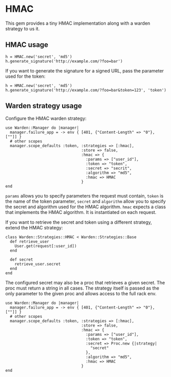 # HMAC

This gem provides a tiny HMAC implementation along with a warden strategy to us it.

## HMAC usage

    h = HMAC.new('secret', 'md5')
    h.generate_signature('http://example.com/?foo=bar')
    
If you want to generate the signature for a signed URL, pass the parameter used for the token:

    h = HMAC.new('secret', 'md5')
    h.generate_signature('http://example.com/?foo=bar&token=123', 'token')
    
## Warden strategy usage

Configure the HMAC warden strategy:

    use Warden::Manager do |manager|
      manager.failure_app = -> env { [401, {"Content-Length" => "0"}, [""]] }
      # other scopes
      manager.scope_defaults :token, :strategies => [:hmac], 
                                     :store => false, 
                                     :hmac => { 
                                       :params => ["user_id"],
                                       :token => "token",
                                       :secret => "secrit",
                                       :algorithm => "md5",
                                       :hmac => HMAC
                                     }
    end

`params` allows you to specify parameters the request must contain, `token` is the name of the token parameter, `secret` and `algorithm` allow you to specify
the secret and algorithm used for the HMAC algorithm. `hmac` expects a class that implements the HMAC algorithm. It is instantiated on each request.

If you want to retrieve the secret and token using a different strategy, extend the HMAC strategy:

    class Warden::Strategies::HMAC < Warden::Strategies::Base
      def retrieve_user
        User.get(request[:user_id])
      end
      
      def secret
        retrieve_user.secret
      end
    end

The configured secret may also be a proc that retrieves a given secret. The proc must return a string in all cases. The strategy itself is passed as the only parameter
to the given proc and allows access to the full rack env.


    use Warden::Manager do |manager|
      manager.failure_app = -> env { [401, {"Content-Length" => "0"}, [""]] }
      # other scopes
      manager.scope_defaults :token, :strategies => [:hmac], 
                                     :store => false, 
                                     :hmac => { 
                                       :params => ["user_id"],
                                       :token => "token",
                                       :secret => Proc.new {|strategy|
                                         "secret"
                                       },
                                       :algorithm => "md5",
                                       :hmac => HMAC
                                     }
    end